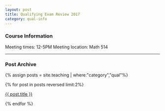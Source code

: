 ```yaml
---
layout: post
title: Qualifying Exam Review 2017
category: qual-info
---
```


### Course Information 
Meeting times: 12-5PM
Meeting location: Math 514

<!--more-->
---

### Post Archive
{% assign posts = site.teaching | where:"category","qual"%}
<div>
{% for post in posts reversed limit:2%} 
	<p>
		<a href = "{{ site.baseurl }}{{ post.url}}">{{ post.title }}</a>
	</p> 
{% endfor %}
</div>



